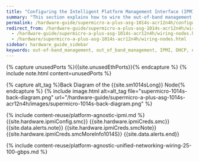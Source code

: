 ```yaml
---
title: "Configuring the Intelligent Platform Management Interface (IPMI) and Wiring Your Supermicro A+ ASG-1014S-ACR12N4H Nodes"
summary: "This section explains how to wire the out-of-band management (IPMI) port, 25 Gbps or 100 Gbps ports, and power on Supermicro 1014S nodes."
permalink: /hardware-guide/supermicro-a-plus-asg-1014s-acr12n4h/configuring-ipmi-wiring-nodes.html
redirect_from: /hardware-guide/supermicro-a-plus-asg-1014s-acr12n4h/wiring-nodes.html
  - /hardware-guide/supermicro-a-plus-asg-1014s-acr12n4h/wiring-nodes.html
  - /hardware/supermicro-a-plus-asg-1014s-acr12n4h/wiring-nodes.html
sidebar: hardware_guide_sidebar
keywords: out-of-band_management, out_of_band_management, IPMI, DHCP, network, networking, LAN, ipmitool, 100_Gbps, Ethernet, power, Supermicro, Supermicro_1014S, 1014S, ACR12N4H
---
```


{% capture unusedPorts %}{{site.unusedEthPorts}}{% endcapture %}
{% include note.html content=unusedPorts %}

{% capture alt_tag %}Back Diagram of the {{site.sm1014sLong}} Node{% endcapture %}
{% include image.html alt=alt_tag file="supermicro-1014s-back-diagram.png" url="/hardware-guide/supermicro-a-plus-asg-1014s-acr12n4h/images/supermicro-1014s-back-diagram.png" %}

{% include content-reuse/platform-agnostic-ipmi.md %}
{{site.hardware.ipmiConfig.smc}}
{{site.hardware.ipmiCreds.smc}}
{{site.data.alerts.note}}
{{site.hardware.ipmiCreds.smcNote}} {{site.hardware.ipmiCreds.smcMoreInfo1014S}}
{{site.data.alerts.end}}

{% include content-reuse/platform-agnostic-unified-networking-wiring-25-100-gbps.md %}
